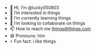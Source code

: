 - 👋 Hi, I’m @lucky050803
- 👀 I’m interested in things
- 🌱 I’m currently learning things
- 💞️ I’m looking to collaborate on things
- 📫 How to reach me things@things.com
- 😄 Pronouns: him 
- ⚡ Fun fact: i like things

<!---
lucky050803/lucky050803 is a ✨ special ✨ repository because its `README.md` (this file) appears on your GitHub profile.
You can click the Preview link to take a look at your changes.
--->
